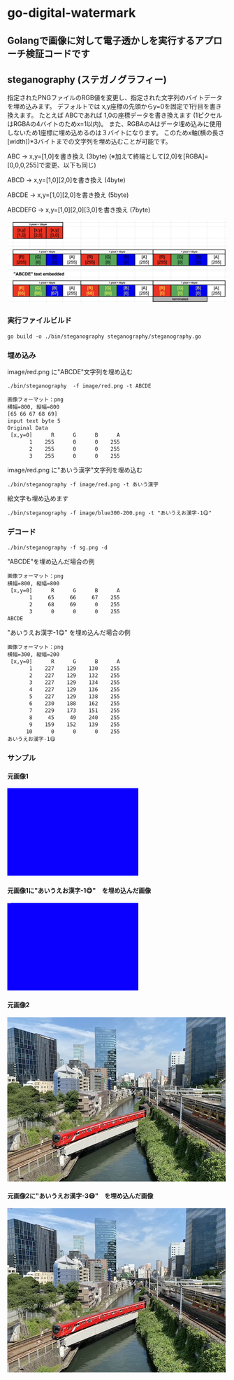 # go-digital-watermark 

## Golangで画像に対して電子透かしを実行するアプローチ検証コードです


## steganography (ステガノグラフィー)

指定されたPNGファイルのRGB値を変更し、指定された文字列のバイトデータを埋め込みます。
デフォルトでは x,y座標の先頭からy=0を固定で1行目を書き換えます。
たとえば ABCであれば 1,0の座標データを書き換えます (1ピクセルはRGBAの4バイトのためx=1以内)。
また、RGBAのAはデータ埋め込みに使用しないため1座標に埋め込めるのは３バイトになります。
このためx軸(横の長さ[width])*3バイトまでの文字列を埋め込むことが可能です。

ABC -> x,y=[1,0]を書き換え (3byte)  (※加えて終端として[2,0]を[RGBA]=[0,0,0,255]で変更、以下も同じ)

ABCD -> x,y=[1,0][2,0]を書き換え (4byte)

ABCDE -> x,y=[1,0][2,0]を書き換え (5byte)

ABCDEFG -> x,y=[1,0][2,0][3,0]を書き換え (7byte)


![stg-explanation](doc/stg-explanation.png "stg-explanation.png")


### 実行ファイルビルド

```
go build -o ./bin/steganography steganography/steganography.go
```

### 埋め込み

image/red.png に"ABCDE"文字列を埋め込む

```
./bin/steganography  -f image/red.png -t ABCDE
```
```
画像フォーマット：png
横幅=800, 縦幅=800
[65 66 67 68 69]
input text byte 5
Original Data
 [x,y=0]      R      G      B      A
       1    255      0      0    255
       2    255      0      0    255
       3    255      0      0    255
```

image/red.png に"あいう漢字"文字列を埋め込む

```
./bin/steganography -f image/red.png -t あいう漢字
```

絵文字も埋め込めます

```
./bin/steganography -f image/blue300-200.png -t "あいうえお漢字-1😋"
```

### デコード

```
./bin/steganography -f sg.png -d
```

"ABCDE"を埋め込んだ場合の例

```
画像フォーマット：png
横幅=800, 縦幅=800
 [x,y=0]      R      G      B      A
       1     65     66     67    255
       2     68     69      0    255
       3      0      0      0    255
ABCDE
```

"あいうえお漢字-1😋" を埋め込んだ場合の例

```
画像フォーマット：png
横幅=300, 縦幅=200
 [x,y=0]      R      G      B      A
       1    227    129    130    255
       2    227    129    132    255
       3    227    129    134    255
       4    227    129    136    255
       5    227    129    138    255
       6    230    188    162    255
       7    229    173    151    255
       8     45     49    240    255
       9    159    152    139    255
      10      0      0      0    255
あいうえお漢字-1😋
```

### サンプル

#### 元画像1

![画像の説明](image/blue300-200.png "blue300-200.png")

#### 元画像1に"あいうえお漢字-1😋"　を埋め込んだ画像

![画像の説明](image-embedded-sample/blue300-200-stg.png "blue300-200-stg.png")

#### 元画像2

![画像の説明](image/photo-hiziribashi.png "photo-hiziribashi.png")

#### 元画像2に"あいうえお漢字-3😷"　を埋め込んだ画像

![画像の説明](image-embedded-sample/photo-hiziribashi-sg.png "photo-hiziribashi-sg.png")